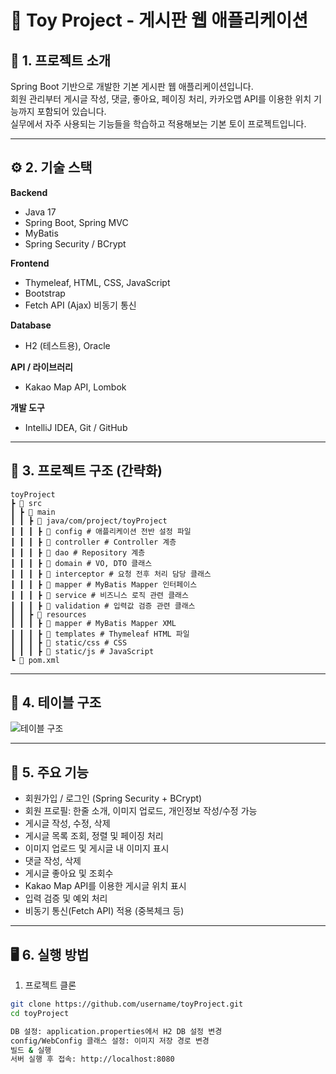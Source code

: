 # 📝 Toy Project - 게시판 웹 애플리케이션

## 📌 1. 프로젝트 소개
Spring Boot 기반으로 개발한 기본 게시판 웹 애플리케이션입니다.  
회원 관리부터 게시글 작성, 댓글, 좋아요, 페이징 처리, 카카오맵 API를 이용한 위치 기능까지 포함되어 있습니다.  
실무에서 자주 사용되는 기능들을 학습하고 적용해보는 기본 토이 프로젝트입니다.

---

## ⚙️ 2. 기술 스택

**Backend**  
- Java 17  
- Spring Boot, Spring MVC  
- MyBatis  
- Spring Security / BCrypt  

**Frontend**  
- Thymeleaf, HTML, CSS, JavaScript  
- Bootstrap  
- Fetch API (Ajax) 비동기 통신  

**Database**  
- H2 (테스트용), Oracle  

**API / 라이브러리**  
- Kakao Map API, Lombok  

**개발 도구**  
- IntelliJ IDEA, Git / GitHub  

---

## 📂 3. 프로젝트 구조 (간략화)
    toyProject
    ┣ 📂 src
    ┃ ┣ 📂 main
    ┃ ┃ ┣ 📂 java/com/project/toyProject
    ┃ ┃ ┃ ┣ 📂 config # 애플리케이션 전반 설정 파일
    ┃ ┃ ┃ ┣ 📂 controller # Controller 계층
    ┃ ┃ ┃ ┣ 📂 dao # Repository 계층
    ┃ ┃ ┃ ┣ 📂 domain # VO, DTO 클래스
    ┃ ┃ ┃ ┣ 📂 interceptor # 요청 전후 처리 담당 클래스
    ┃ ┃ ┃ ┣ 📂 mapper # MyBatis Mapper 인터페이스
    ┃ ┃ ┃ ┣ 📂 service # 비즈니스 로직 관련 클래스
    ┃ ┃ ┃ ┣ 📂 validation # 입력값 검증 관련 클래스
    ┃ ┃ ┣ 📂 resources
    ┃ ┃ ┃ ┣ 📂 mapper # MyBatis Mapper XML
    ┃ ┃ ┃ ┣ 📂 templates # Thymeleaf HTML 파일
    ┃ ┃ ┃ ┣ 📂 static/css # CSS
    ┃ ┃ ┃ ┣ 📂 static/js # JavaScript
    ┗ 📄 pom.xml

---

## 📝 4. 테이블 구조

![테이블 구조](https://github.com/user-attachments/assets/4a9138a0-6831-467c-a04a-5591563b38e7)

---

## 🚀 5. 주요 기능

- 회원가입 / 로그인 (Spring Security + BCrypt)  
- 회원 프로필: 한줄 소개, 이미지 업로드, 개인정보 작성/수정 가능  
- 게시글 작성, 수정, 삭제  
- 게시글 목록 조회, 정렬 및 페이징 처리  
- 이미지 업로드 및 게시글 내 이미지 표시  
- 댓글 작성, 삭제  
- 게시글 좋아요 및 조회수  
- Kakao Map API를 이용한 게시글 위치 표시  
- 입력 검증 및 예외 처리  
- 비동기 통신(Fetch API) 적용 (중복체크 등)  

---

## 🖥 6. 실행 방법

1. 프로젝트 클론
```bash
git clone https://github.com/username/toyProject.git
cd toyProject

DB 설정: application.properties에서 H2 DB 설정 변경
config/WebConfig 클래스 설정: 이미지 저장 경로 변경
빌드 & 실행
서버 실행 후 접속: http://localhost:8080
